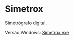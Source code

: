 # Simetrox
 
Simetrógrafo digital.

Versão Windows: [Simetrox.exe](https://github.com/mauricio-camargo/Simetrox/blob/main/Simetrox.exe)
